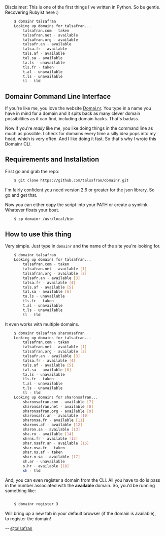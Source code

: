 Disclaimer: This is one of the first things I've written in Python. So be gentle. Recovering Rubyist here :)

```bash
    $ domainr talsafran
    Looking up domains for talsafran...
        talsafran.com - taken
        talsafran.net - available
        talsafran.org - available
        talsafr.an - available
        talsa.fr - available
        tals.af - available
        tal.sa - available
        ta.ls - unavailable
        tls.fr - taken
        t.al - unavailable
        t.ls - unavailable
        tl - tld
```

## Domainr Command Line Interface
If you're like me, you love the website [Domai.nr](http://domai.nr). You type in a name you have in mind for a domain and it spits back as many clever domain possibilities as it can find, including domain hacks. That's badass.

Now if you're *really* like me, you like doing things in the command line as much as possible. I check for domains every time a silly idea pops into my head, which is very often. And I like doing it fast. So that's why I wrote this Domainr CLI.

## Requirements and Installation
First go and grab the repo:

```bash
    $ git clone https://github.com/talsafran/domainr.git
```

I'm fairly confident you need version 2.6 or greater for the json library. So go and get that.

Now you can either copy the script into your PATH or create a symlink. Whatever floats your boat.

```bash
    $ cp domainr /usr/local/bin
```

## How to use this thing
Very simple. Just type in ``domainr`` and the name of the site you're looking for.

```bash
    $ domainr talsafran
    Looking up domains for talsafran...
        talsafran.com - taken
        talsafran.net - available [1]
        talsafran.org - available [2]
        talsafr.an - available [3]
        talsa.fr - available [4]
        tals.af - available [5]
        tal.sa - available [6]
        ta.ls - unavailable
        tls.fr - taken
        t.al - unavailable
        t.ls - unavailable
        tl - tld
```

It even works with multiple domains.

```bash
    $ domainr talsafran sharonsafran
    Looking up domains for talsafran...
        talsafran.com - taken
        talsafran.net - available [1]
        talsafran.org - available [2]
        talsafr.an - available [3]
        talsa.fr - available [4]
        tals.af - available [5]
        tal.sa - available [6]
        ta.ls - unavailable
        tls.fr - taken
        t.al - unavailable
        t.ls - unavailable
        tl - tld
    Looking up domains for sharonsafran...
        sharonsafran.com - available [7]
        sharonsafran.net - available [8]
        sharonsafran.org - available [9]
        sharonsafr.an - available [10]
        sharonsa.fr - available [11]
        sharons.af - available [12]
        sharon.sa - available [13]
        sha.ro - available [14]
        shrns.fr - available [15]
        shar.nsafr.an - available [16]
        shar.nsa.fr - taken
        shar.ns.af - taken
        shar.n.sa - available [17]
        sh.ar - unavailable
        s.hr - available [18]
        sh - tld
```

And, you can even register a domain from the CLI. All you have to do is pass in the number associated with the **available** domain. So, you'd be running something like:

```bash

    $ domainr register 3

```

Will bring up a new tab in your default browser (if the domain is available), to register the domain!

-- [@talsafran](http://twitter.com/talsafran)
